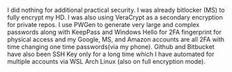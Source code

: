 I did nothing for additional practical security. I was already bitlocker (MS) to fully encrypt my HD. I was also using VeraCrypt as a secondary encryption for private repos. I use PWGen to generate very large and complex passwords along with KeepPass and Windows Hello for 2FA fingerprint for physical access and my Google, MS, and Amazon accounts are all 2FA with time changing one time passwords(via my phone). Github and Bitbucket have also been SSH Key only for a long time which I have automated for multiple accounts via WSL Arch Linux (also on full encryption mode).

